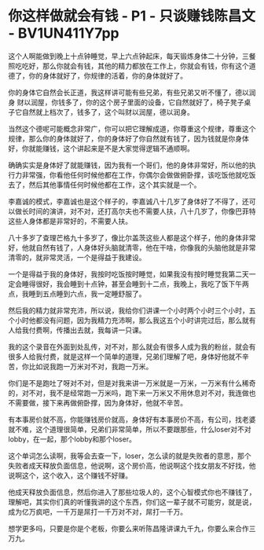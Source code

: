 # 你这样做就会有钱 - P1 - 只谈赚钱陈昌文 - BV1UN411Y7pp

这个人啊能做到晚上十点钟睡觉，早上六点钟起床，每天锻炼身体二十分钟，三餐照吃吃好，那么你就会有钱，其他的精力都放在工作上，你就会有钱，你有这个道德了，你的身体就好了，你规律的活着，你的身体就好了。

你的身体它自然会长正道，我这样讲可能有些兄弟，有些兄弟又听不懂了，德以润身 财以润屋，你钱多了，你的这个房子里面的设备，它自然就好了，椅子凳子桌子它自然就上档次了，钱多了，这个叫财以润屋，德以润身。

当然这个德呢可能概念非常广，你可以把它理解成道，你尊重这个规律，尊重这个规律，那么你的身体就好了，你的身体好了你自然就有钱了，因为钱就是你身体好，你就能赚钱，这个讲起来是不是大家觉得逻辑不通顺啊。

确确实实是身体好了就能赚钱，因为我有一个哥们，他的身体非常好，所以他的执行力非常强，你看他任何时候他都在工作，你偶尔会做做俯卧撑，该吃饭他就吃饭去了，然后其他事情任何时候他都在工作，这个其实就是一个。

李嘉诚的模式，李嘉诚也是这个样子的，李嘉诚八十几岁了身体好了不得了，还可以做长时间的演讲，对不对，还打高尔夫也不需要人扶，八十几岁了，你像巴菲特这些人身体都是非常好的，不需要人扶。

八十多岁了查理芒格九十多岁了，像比尔盖茨这些人都是这个样子，他的身体非常好，他就自然有钱了，人身体好头脑就清零，他在干啥，你像我的头脑他就是非常清零的，就非常灵活，一个是得益于我建设。

一个是得益于我的身体好，我按时吃饭按时睡觉，如果我没有按时睡觉我第二天一定会睡得很好，我会睡到十点钟，甚至会睡到十二点，我晚上，我吃了饭下午两点，我睡到五点睡到六点，我一定睡舒服了。

然后我的精力就非常充沛，所以说，我给你们讲课一个小时两个小时三个小时，五个小时他都没有问题，因为我精力充沛啊，那么我这五个小时讲完过后，那么就有人给我付费啊，传播出去就，我每讲一只课。

我的这个录音在外面到处乱传，对不对，那么就会有很多人成为我的粉丝，就会有很多人给我付费，就是这样一个简单的道理，兄弟们理解了吧，身体好他就不辛苦，你比如说我跑一万米对不对，我跑一万米。

你们是不是跑吐了呀对不对，但是对我来讲一万米就是一万米，一万米有什么稀奇的，对不对，我不是经常跑一万米吗，跑下来一万米又不用休息对不对，我连做也不需要做，接下来再做俯卧撑，因为身体好，他就不辛苦。

有本事房价就不高，你能赚钱房价就高，身体好有本事房价不高，有公司，找老婆就不难，这个道理很简单，兄弟们非常简单，所以不要跟那些，什么loser对不对lobby，在一起，那个lobby和那个loser。

这个单词怎么读啊，我等会去查一下，loser，怎么读的就是失败者的意思，那个失败者成天释放负面信息，他说啊，这个房价高，他说啊这个找女朋友不好找，他说啊这个，这个收入，这个赚钱不好赚。

他成天释放负面信息，然后你进入了那些垃圾人的，这个心智模式你也不赚钱了，理解吧，其实你们真的听懂我讲的这个东西，你们这一辈子就不可能穷，就是说，成为亿万疯吧，一千万是屌打一千万对不对，屌打一千万。

想学更多吗，只要是你是个老板，你要么来听陈昌隆讲课九千九，你要么来合作三万九。
